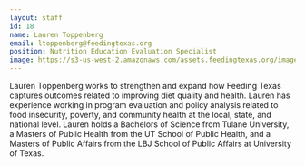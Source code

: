 ```yaml
---
layout: staff
id: 18
name: Lauren Toppenberg
email: ltoppenberg@feedingtexas.org
position: Nutrition Education Evaluation Specialist
image: https://s3-us-west-2.amazonaws.com/assets.feedingtexas.org/images/staff/lauren-toppenberg.JPG
---
```

Lauren Toppenberg works to strengthen and expand how Feeding Texas captures outcomes related to improving diet quality and health. Lauren has experience working in program evaluation and policy analysis related to food insecurity, poverty, and community health at the local, state, and national level. Lauren holds a Bachelors of Science from Tulane University, a Masters of Public Health from the UT School of Public Health, and a Masters of Public Affairs from the LBJ School of Public Affairs at University of Texas.
